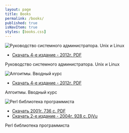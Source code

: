 ```yaml
---
layout: page
title: Books
permalink: /books/
published: true
isNavItem: true
styles: [books.css]
---
```


<div class="item">
    <img src="/doc/static/img/books/unix.png" alt="Руководство системного администратора. Unix и Linux" title="Руководство системного администратора. Unix и Linux">
    <div class="links">
        <ul>
            <li>
                <a href="https://yadi.sk/i/mFg6wsSP3UaqhN" target="_blank">Скачать 4-е издание - 2012г. PDF</a><br>
            </li>
        </ul>
    </div>
    <p>Руководство системного администратора. Unix и Linux</p>
</div>

<div class="item">
    <img src="/doc/static/img/books/alg3.jpg" alt="Алгоитмы. Вводный курс" title="Алгоитмы. Вводный курс">
    <div class="links">
        <ul>
            <li><a href="https://yadi.sk/i/mFg6wsSP3UaqhN" target="_blank">Скачать 4-е издание - 2012г. PDF</a><br></li>
        </ul>
    </div>
    <p>Алгоитмы. Вводный курс</p>
</div>

<div class="item">
    <p><img src="/doc/static/img/books/cook_book.png" alt="Perl библиотека программиста" title="Perl библиотека программиста"></p>
    <div class="links">
        <ul>
            <li><a href="https://yadi.sk/i/0pgxudtQ3UBdKo" target="_blank">Скачать 2001г. 736 с. PDF</a></li>
            <li><a href="https://yadi.sk/i/X0fUlH4K3UBdWA" target="_blank">Скачать 2-е издание - 2004г. 928 с. DjVu</a></li>
        </ul>
    </div>
    <p>Perl библиотека программиста</p>
</div>

<!-- 
<div class="item">
    <img src="/doc/static/img/books/unix.png" alt="Руководство системного администратора. Unix и Linux" title="Руководство системного администратора. Unix и Linux">
    <p class="links">
        <a href="https://yadi.sk/i/mFg6wsSP3UaqhN" target="_blank">Скачать 4-е издание - 2012г. PDF</a><br>
    </p>
    <p>Руководство системного администратора. Unix и Linux</p>
</div>

<div class="item">
    <img src="/doc/static/img/books/alg3.jpg" alt="Алгоитмы. Вводный курс" title="Алгоитмы. Вводный курс">
    <p class="links">
        <a href="https://yadi.sk/i/mFg6wsSP3UaqhN" target="_blank">Скачать 4-е издание - 2012г. PDF</a><br>
    </p>
    <p>Алгоитмы. Вводный курс</p>
</div>
 -->